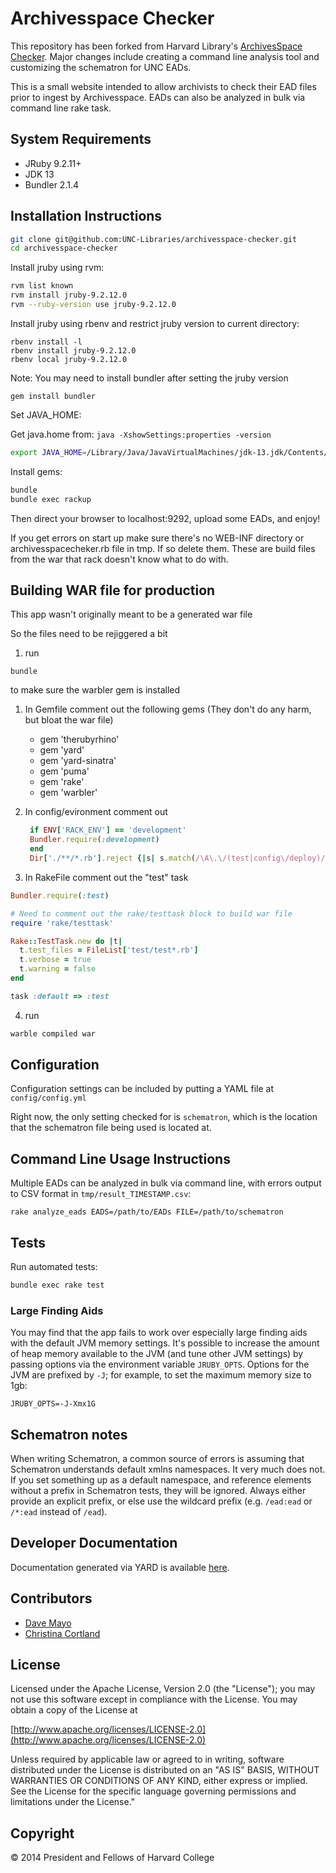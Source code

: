 # Archivesspace Checker

This repository has been forked from Harvard Library's [ArchivesSpace Checker](https://github.com/harvard-library/archivesspace-checker). 
Major changes include creating a command line analysis tool and customizing the schematron for UNC EADs.

This is a small website intended to allow archivists to check their EAD files prior to ingest by Archivesspace. 
EADs can also be analyzed in bulk via command line rake task.

## System Requirements

* JRuby 9.2.11+
* JDK 13
* Bundler 2.1.4

## Installation Instructions

```sh
git clone git@github.com:UNC-Libraries/archivesspace-checker.git
cd archivesspace-checker
```

Install jruby using rvm:
```sh
rvm list known
rvm install jruby-9.2.12.0
rvm --ruby-version use jruby-9.2.12.0
```

Install jruby using rbenv and restrict jruby version to current directory:
```shell
rbenv install -l
rbenv install jruby-9.2.12.0
rbenv local jruby-9.2.12.0
```

Note: You may need to install bundler after setting the jruby version
```shell
gem install bundler
```

Set JAVA_HOME:

Get java.home from: ```java -XshowSettings:properties -version```
```sh
export JAVA_HOME=/Library/Java/JavaVirtualMachines/jdk-13.jdk/Contents/Home
```

Install gems:
```sh
bundle
bundle exec rackup
```

Then direct your browser to localhost:9292, upload some EADs, and enjoy!

If you get errors on start up make sure there's no WEB-INF directory or archivesspacecheker.rb file in tmp. 
If so delete them. These are build files from the war that rack doesn't know what to do with.

## Building WAR file for production
This app wasn't originally meant to be a generated war file


So the files need to be rejiggered a bit

1. run 
```shell
bundle
```
to make sure the warbler gem is installed

1. In Gemfile comment out the following gems (They don't do any harm, but bloat the war file)
   * gem 'therubyrhino'
   * gem 'yard'
   * gem 'yard-sinatra'
   * gem 'puma'
   * gem 'rake'
   * gem 'warbler'
   
2. In config/evironment comment out
   ```ruby
    if ENV['RACK_ENV'] == 'development'
    Bundler.require(:development)
    end
    Dir['./**/*.rb'].reject {|s| s.match(/\A\.\/(test|config\/deploy)/)}.map { |s| require s.sub(/\.rb\z/, '')}
    ```
   
3. In RakeFile comment out the "test" task
```ruby
Bundler.require(:test)

# Need to comment out the rake/testtask block to build war file
require 'rake/testtask'

Rake::TestTask.new do |t|
  t.test_files = FileList['test/test*.rb']
  t.verbose = true
  t.warning = false
end

task :default => :test
```

4. run 
```sh
warble compiled war
```

## Configuration

Configuration settings can be included by putting a YAML file at `config/config.yml`

Right now, the only setting checked for is `schematron`, which is the location that
the schematron file being used is located at.

## Command Line Usage Instructions

Multiple EADs can be analyzed in bulk via command line, with errors output to CSV format in `tmp/result_TIMESTAMP.csv`:

    rake analyze_eads EADS=/path/to/EADs FILE=/path/to/schematron

## Tests

Run automated tests:

```sh
bundle exec rake test
```

### Large Finding Aids

You may find that the app fails to work over especially large finding aids with the default JVM memory settings.
It's possible to increase the amount of heap memory available to the JVM (and tune other JVM settings) by passing options
via the environment variable `JRUBY_OPTS`.  Options for the JVM are prefixed by `-J`; for example, to set the maximum memory size to 1gb:

``` shell
JRUBY_OPTS=-J-Xmx1G
```

## Schematron notes

When writing Schematron, a common source of errors is assuming that Schematron understands default xmlns namespaces.  It very much does not.  If you set something up as a default namespace, and reference elements without a prefix in Schematron tests, they will be ignored.  Always either provide an explicit prefix, or else use the wildcard prefix (e.g. `/ead:ead` or `/*:ead` instead of `/ead`).

## Developer Documentation
Documentation generated via YARD is available [here](http://harvard-library.github.io/archivesspace-checker).

## Contributors
* [Dave Mayo](https://github.com/pobocks)
* [Christina Cortland](https://github.com/chrisrlc)

## License
Licensed under the Apache License, Version 2.0 (the "License");
you may not use this software except in compliance with the License.
You may obtain a copy of the License at

[http://www.apache.org/licenses/LICENSE-2.0](http://www.apache.org/licenses/LICENSE-2.0)

Unless required by applicable law or agreed to in writing, software
distributed under the License is distributed on an "AS IS" BASIS,
WITHOUT WARRANTIES OR CONDITIONS OF ANY KIND, either express or implied.
See the License for the specific language governing permissions and
limitations under the License."

## Copyright
© 2014 President and Fellows of Harvard College
